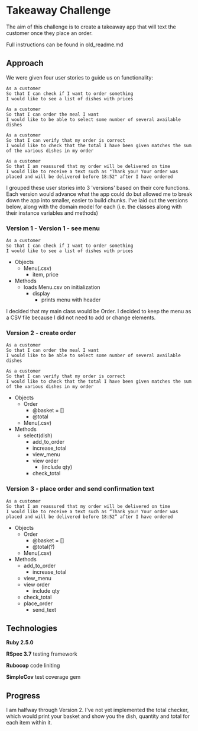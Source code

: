 # Takeaway Challenge

The aim of this challenge is to create a takeaway app that will text the customer once they place an order.

Full instructions can be found in old_readme.md

## Approach

We were given four user stories to guide us on functionality:

```
As a customer
So that I can check if I want to order something
I would like to see a list of dishes with prices

As a customer
So that I can order the meal I want
I would like to be able to select some number of several available dishes

As a customer
So that I can verify that my order is correct
I would like to check that the total I have been given matches the sum of the various dishes in my order

As a customer
So that I am reassured that my order will be delivered on time
I would like to receive a text such as "Thank you! Your order was placed and will be delivered before 18:52" after I have ordered
```

I grouped these user stories into 3 'versions' based on their core functions. Each version would advance what the app could do but allowed me to break down the app into smaller, easier to build chunks. I've laid out the versions below, along with the domain model for each (i.e. the classes along with their instance variables and methods)

### Version 1 - Version 1 - see menu

```
As a customer
So that I can check if I want to order something
I would like to see a list of dishes with prices
```

* Objects
	* Menu(.csv)
		* item, price
* Methods
  * loads Menu.csv on initialization
	* display
		* prints menu with header

I decided that my main class would be Order. I decided to keep the menu as a CSV file because I did not need to add or change elements.

### Version 2 - create order

```
As a customer
So that I can order the meal I want
I would like to be able to select some number of several available dishes
```

```
As a customer
So that I can verify that my order is correct
I would like to check that the total I have been given matches the sum of the various dishes in my order
```

* Objects
	* Order
		* @basket = []
		* @total
	* Menu(.csv)
* Methods
  * select(dish)
	  * add_to_order
	  * increase_total
	* view_menu
	* view order
		* (include qty)
	* check_total

### Version 3 - place order and send confirmation text
```
As a customer
So that I am reassured that my order will be delivered on time
I would like to receive a text such as “Thank you! Your order was placed and will be delivered before 18:52” after I have ordered
```

* Objects
	* Order
		* @basket = []
		* @total(?)
	* Menu(.csv)
* Methods
	* add_to_order
		* increase_total
	* view_menu
	* view order
		* include qty
	* check_total
	* place_order
		* send_text

## Technologies

**Ruby 2.5.0**

**RSpec 3.7** testing framework

**Rubocop** code liniting

**SimpleCov** test coverage gem

## Progress

I am halfway through Version 2. I've not yet implemented the total checker, which would print your basket and show you the dish, quantity and total for each item within it.
